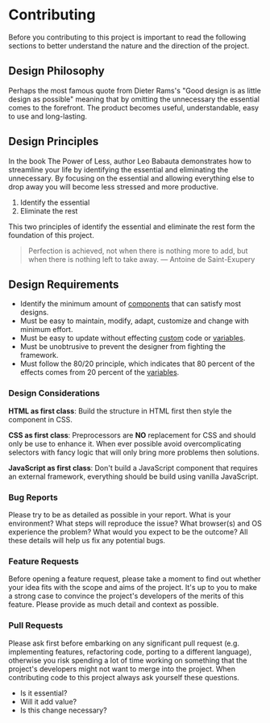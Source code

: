 # Contributing

Before you contributing to this project is important to read the following sections to better understand the nature and the direction of the project.

## Design Philosophy

Perhaps the most famous quote from Dieter Rams's "Good design is as little design as possible"
meaning that by omitting the unnecessary the essential comes to the forefront. The product
becomes useful, understandable, easy to use and long-lasting.

## Design Principles

In the book The Power of Less, author Leo Babauta demonstrates how to streamline your life by identifying the essential and eliminating the unnecessary. By focusing on the essential and allowing everything else to drop away you will become less stressed and more productive.

1. Identify the essential
2. Eliminate the rest

This two principles of identify the essential and eliminate the rest form the foundation of this project.

> Perfection is achieved, not when there is nothing more to add, but when there is nothing left to take away.
> — Antoine de Saint-Exupery

## Design Requirements

* Identify the minimum amount of [components](https://github.com/jacobxperez/essentials/tree/master/css/less/core/components) that can satisfy most designs.
* Must be easy to maintain, modify, adapt, customize and change with minimum effort.
* Must be easy to update without effecting [custom](https://github.com/jacobxperez/essentials/blob/master/css/custom.less) code or [variables](https://github.com/jacobxperez/essentials/blob/master/css/variables.less).
* Must be unobtrusive to prevent the designer from fighting the framework.
* Must follow the 80/20 principle, which indicates that 80 percent of the effects comes from 20 percent of the [variables](https://github.com/jacobxperez/essentials/blob/master/css/variables.less).

### Design Considerations

**HTML as first class**: Build the structure in HTML first then style the component in CSS.

**CSS as first class**: Preprocessors are **NO** replacement for CSS and should only be use to enhance it. When ever possible avoid overcomplicating selectors with fancy logic that will only bring more problems then solutions.

**JavaScript as first class**: Don't build a JavaScript component that requires an external framework, everything should be build using vanilla JavaScript.

### Bug Reports

Please try to be as detailed as possible in your report. What is your environment? What steps will reproduce the issue? What browser(s) and OS experience the problem? What would you expect to be the outcome? All these details will help us fix any potential bugs.

### Feature Requests

Before opening a feature request, please take a moment to find out whether your idea fits with the scope and aims of the project. It's up to you to make a strong case to convince the project's developers of the merits of this feature. Please provide as much detail and context as possible.

### Pull Requests

Please ask first before embarking on any significant pull request (e.g. implementing features, refactoring code, porting to a different language), otherwise you risk spending a lot of time working on something that the project's developers might not want to merge into the project. When contributing code to this project always ask yourself these questions.

* Is it essential?
* Will it add value?
* Is this change necessary?
